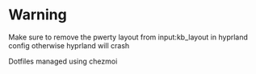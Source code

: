 # Warning
Make sure to remove the pwerty layout from input:kb_layout in hyprland config otherwise hyprland will crash

Dotfiles managed using chezmoi
